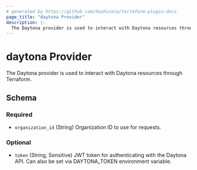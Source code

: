 ```yaml
---
# generated by https://github.com/hashicorp/terraform-plugin-docs
page_title: "daytona Provider"
description: |-
  The Daytona provider is used to interact with Daytona resources through Terraform.
---
```


# daytona Provider

The Daytona provider is used to interact with Daytona resources through Terraform.



<!-- schema generated by tfplugindocs -->
## Schema

### Required

- `organization_id` (String) Organization ID to use for requests.

### Optional

- `token` (String, Sensitive) JWT token for authenticating with the Daytona API. Can also be set via DAYTONA_TOKEN environment variable.
